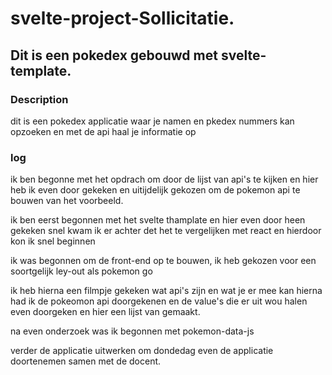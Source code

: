 # svelte-project-Sollicitatie.
 
## Dit is een pokedex gebouwd met svelte-template.

### Description

dit is een pokedex applicatie waar je namen en pkedex nummers kan opzoeken en met de api haal je informatie op

### log
 
ik ben begonne met het opdrach om door de lijst van api's te kijken en hier heb ik even door gekeken en uitijdelijk gekozen om de pokemon api te bouwen van het voorbeeld.

ik ben eerst begonnen met het svelte thamplate en hier even door heen gekeken 
snel kwam ik er achter det het te vergelijken met react en hierdoor kon ik snel beginnen

ik was begonnen om de front-end op te bouwen, ik heb gekozen voor een soortgelijk ley-out als pokemon go

ik heb hierna een filmpje gekeken wat api's zijn en wat je er mee kan hierna had ik de pokeomon api doorgekenen en de value's die er uit wou halen even doorgeken
en hier een lijst van gemaakt.

na even onderzoek was ik begonnen met pokemon-data-js

verder de applicatie uitwerken om dondedag even de applicatie doortenemen samen met de docent.



